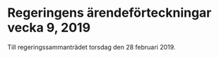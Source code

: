 # Regeringens ärendeförteckningar vecka 9, 2019

Till regeringssammanträdet torsdag den 28 februari 2019\.
